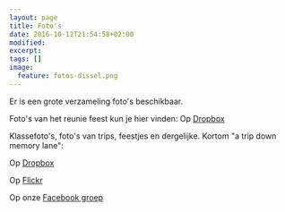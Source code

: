 ```yaml
---
layout: page
title: Foto's
date: 2016-10-12T21:54:58+02:00
modified:
excerpt:
tags: []
image:
  feature: fotos-dissel.png
---
```


Er is een grote verzameling foto's beschikbaar.

Foto's van het reunie feest kun je hier vinden:
Op [Dropbox](https://www.dropbox.com/sh/t4w7fo23iixkbks/AABSDVd-_Bv5HIX3QC1Xhadqa?dl=0)

Klassefoto's, foto's van trips, feestjes en dergelijke. Kortom "a trip down memory lane":

Op [Dropbox](https://www.dropbox.com/sh/c18d2la1rhlv9fn/AABV-H_ZttTGUEQ6V1sKnXzla?dl=0&lst=)

Op [Flickr](https://www.flickr.com/photos/147152055@N04/collections/72157672825120211)

Op onze [Facebook groep](https://www.facebook.com/groups/194919854203127/photos/?filter=photos)

